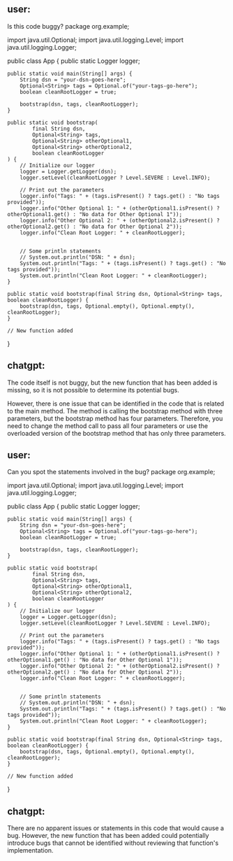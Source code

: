 

## user: 

Is this code buggy?
package org.example;

import java.util.Optional;
import java.util.logging.Level;
import java.util.logging.Logger;

public class App
{
    public static Logger logger;

    public static void main(String[] args) {
        String dsn = "your-dsn-goes-here";
        Optional<String> tags = Optional.of("your-tags-go-here");
        boolean cleanRootLogger = true;

        bootstrap(dsn, tags, cleanRootLogger);
    }

    public static void bootstrap(
            final String dsn,
            Optional<String> tags,
            Optional<String> otherOptional1,
            Optional<String> otherOptional2,
            boolean cleanRootLogger
    ) {
        // Initialize our logger
        logger = Logger.getLogger(dsn);
        logger.setLevel(cleanRootLogger ? Level.SEVERE : Level.INFO);

        // Print out the parameters
        logger.info("Tags: " + (tags.isPresent() ? tags.get() : "No tags provided"));
        logger.info("Other Optional 1: " + (otherOptional1.isPresent() ? otherOptional1.get() : "No data for Other Optional 1"));
        logger.info("Other Optional 2: " + (otherOptional2.isPresent() ? otherOptional2.get() : "No data for Other Optional 2"));
        logger.info("Clean Root Logger: " + cleanRootLogger);


        // Some println statements
        // System.out.println("DSN: " + dsn);
        System.out.println("Tags: " + (tags.isPresent() ? tags.get() : "No tags provided"));
        System.out.println("Clean Root Logger: " + cleanRootLogger);
    }

    public static void bootstrap(final String dsn, Optional<String> tags, boolean cleanRootLogger) {
        bootstrap(dsn, tags, Optional.empty(), Optional.empty(), cleanRootLogger);
    }

    // New function added
}


## chatgpt: 

The code itself is not buggy, but the new function that has been added is missing, so it is not possible to determine its potential bugs. 

However, there is one issue that can be identified in the code that is related to the main method. The method is calling the bootstrap method with three parameters, but the bootstrap method has four parameters. Therefore, you need to change the method call to pass all four parameters or use the overloaded version of the bootstrap method that has only three parameters.

## user: 

Can you spot the statements involved in the bug?
package org.example;

import java.util.Optional;
import java.util.logging.Level;
import java.util.logging.Logger;

public class App
{
    public static Logger logger;

    public static void main(String[] args) {
        String dsn = "your-dsn-goes-here";
        Optional<String> tags = Optional.of("your-tags-go-here");
        boolean cleanRootLogger = true;

        bootstrap(dsn, tags, cleanRootLogger);
    }

    public static void bootstrap(
            final String dsn,
            Optional<String> tags,
            Optional<String> otherOptional1,
            Optional<String> otherOptional2,
            boolean cleanRootLogger
    ) {
        // Initialize our logger
        logger = Logger.getLogger(dsn);
        logger.setLevel(cleanRootLogger ? Level.SEVERE : Level.INFO);

        // Print out the parameters
        logger.info("Tags: " + (tags.isPresent() ? tags.get() : "No tags provided"));
        logger.info("Other Optional 1: " + (otherOptional1.isPresent() ? otherOptional1.get() : "No data for Other Optional 1"));
        logger.info("Other Optional 2: " + (otherOptional2.isPresent() ? otherOptional2.get() : "No data for Other Optional 2"));
        logger.info("Clean Root Logger: " + cleanRootLogger);


        // Some println statements
        // System.out.println("DSN: " + dsn);
        System.out.println("Tags: " + (tags.isPresent() ? tags.get() : "No tags provided"));
        System.out.println("Clean Root Logger: " + cleanRootLogger);
    }

    public static void bootstrap(final String dsn, Optional<String> tags, boolean cleanRootLogger) {
        bootstrap(dsn, tags, Optional.empty(), Optional.empty(), cleanRootLogger);
    }

    // New function added
}


## chatgpt: 

There are no apparent issues or statements in this code that would cause a bug. However, the new function that has been added could potentially introduce bugs that cannot be identified without reviewing that function's implementation.